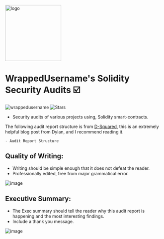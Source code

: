 <p align="left">
<img src="https://user-images.githubusercontent.com/104662990/198140633-e88c048d-0b46-4620-8005-6f4c7080edbb.png" alt="logo" width="180" height="180" />
<h1 align="left">WrappedUsername's Solidity Security Audits ☑️</h1>
</p>


<p align="left"> 
<img src="https://komarev.com/ghpvc/?username=Solidity-Security-Audits&label=Profile%20views&color=f79952&style=flat" alt="wrappedusername" /> 
<img alt="Stars" src="https://img.shields.io/github/stars/WrappedUsername/Solidity-Security-Audits?style=flat-square&labelColor=343b41"/>
</p>

- Security audits of various projects using, Solidity smart-contracts.

The following audit report structure is from [D-Squared](https://www.dylandavis.net/blog/2022/06/12/the-ideal-audit-report/), this is an extremely
helpful blog post from Dylan, and I recommend reading it.

    - Audit Report Structure

## Quality of Writing:
- Writing should be simple enough that it does not defeat the reader.
- Professionally edited, free from major grammatical error.

![image](https://user-images.githubusercontent.com/104662990/198148926-28e54a84-9866-48f1-a402-80664cd8f73a.png)

## Executive Summary:
- The Exec summary should tell the reader why this audit report is happening and the most interesting findings.
- Include a thank you message.

![image](https://user-images.githubusercontent.com/104662990/198149253-a19577c4-6e5c-427e-a1f8-ef35ca5ed926.png)
